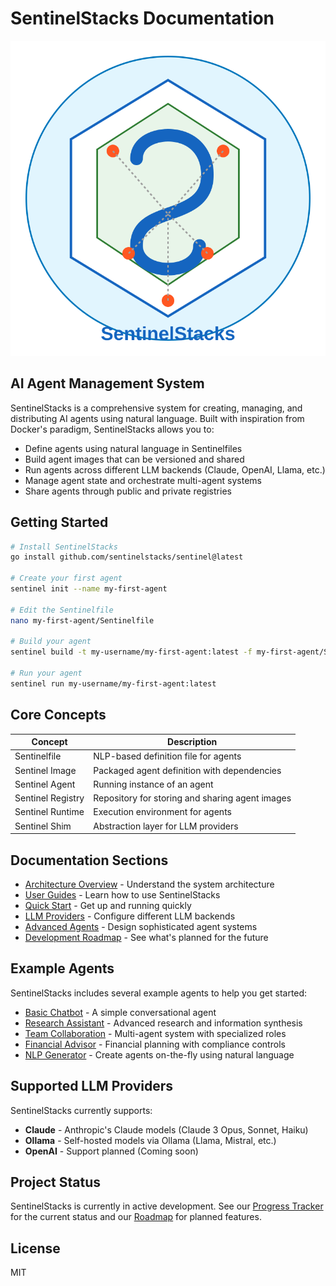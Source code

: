 # SentinelStacks Documentation

![SentinelStacks Logo](visualizations/sentinelstacks_logo.svg)

## AI Agent Management System

SentinelStacks is a comprehensive system for creating, managing, and distributing AI agents using natural language. Built with inspiration from Docker's paradigm, SentinelStacks allows you to:

- Define agents using natural language in Sentinelfiles
- Build agent images that can be versioned and shared
- Run agents across different LLM backends (Claude, OpenAI, Llama, etc.)
- Manage agent state and orchestrate multi-agent systems
- Share agents through public and private registries

## Getting Started

```bash
# Install SentinelStacks
go install github.com/sentinelstacks/sentinel@latest

# Create your first agent
sentinel init --name my-first-agent

# Edit the Sentinelfile
nano my-first-agent/Sentinelfile

# Build your agent
sentinel build -t my-username/my-first-agent:latest -f my-first-agent/Sentinelfile

# Run your agent
sentinel run my-username/my-first-agent:latest
```

## Core Concepts

| Concept | Description |
|---------|-------------|
| Sentinelfile | NLP-based definition file for agents |
| Sentinel Image | Packaged agent definition with dependencies |
| Sentinel Agent | Running instance of an agent |
| Sentinel Registry | Repository for storing and sharing agent images |
| Sentinel Runtime | Execution environment for agents |
| Sentinel Shim | Abstraction layer for LLM providers |

## Documentation Sections

- [Architecture Overview](architecture/README.md) - Understand the system architecture
- [User Guides](user-guides/README.md) - Learn how to use SentinelStacks
- [Quick Start](user-guides/quick_start.md) - Get up and running quickly
- [LLM Providers](user-guides/llm_providers.md) - Configure different LLM backends
- [Advanced Agents](user-guides/advanced_agents.md) - Design sophisticated agent systems
- [Development Roadmap](planning/roadmap.md) - See what's planned for the future

## Example Agents

SentinelStacks includes several example agents to help you get started:

- [Basic Chatbot](examples/chatbot.md) - A simple conversational agent
- [Research Assistant](examples/research-assistant.md) - Advanced research and information synthesis
- [Team Collaboration](examples/team-collaboration.md) - Multi-agent system with specialized roles
- [Financial Advisor](examples/finance-advisor.md) - Financial planning with compliance controls
- [NLP Generator](examples/nlp-generator.md) - Create agents on-the-fly using natural language

## Supported LLM Providers

SentinelStacks currently supports:

- **Claude** - Anthropic's Claude models (Claude 3 Opus, Sonnet, Haiku)
- **Ollama** - Self-hosted models via Ollama (Llama, Mistral, etc.)
- **OpenAI** - Support planned (Coming soon)

## Project Status

SentinelStacks is currently in active development. See our [Progress Tracker](planning/progress_tracker.md) for the current status and our [Roadmap](planning/roadmap.md) for planned features.

## License

MIT 